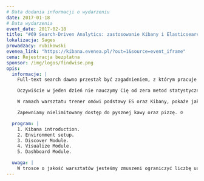 ```yaml
---
# Data dodania informacji o wydarzeniu
date: 2017-01-18
# Data wydarzenia
event_date: 2017-02-18
title: "#69 Search-Driven Analytics: zastosowanie Kibany i Elasticsearcha"
lokalizacja: Sages
prowadzacy: rubikowski
evenea_link: "https://kibana.evenea.pl/?out=1&source=event_iframe"
cena: Rejestracja bezpłatna
sponsor: /img/logos/findwise.png
opis:
  informacje: |
    Full-text search dawno przestał być zagadnieniem, z którym pracuje garstka zapaleńców - rozwój technologii open source takich jak Apache Solr czy Elasticsearch spowodował, iż zaawansowane algorytmy wyszukiwania pełnotekstowego stały się dostępne dla mas. W roku 2017 wręcz nie wypada - tytułując się ekspertem IT - nie znać choć pobieżnie haseł związanych z searchem. Podobnie sprawa ma się z zaawansowaną analityką danych - kursów machine learningu czy podstaw statystyki jest na pęczki, człowiek idzie do warzywniaka a tam rozmowa o doborze parametrów sieci neuronowej. W 2017 bycie developerem jest passe, teraz wypada się tytułować entuzjastą machine learningu. Jeśli wciąż żyjesz w 2014 to ten warsztat jest właśnie dla Ciebie!

    Oczywiście w jeden dzień nie nauczymy Cię od zera metod statystycznych ani probabilistyki, ale - mamy nadzieję - przybliżymy tematykę związaną z searchem i wykorzystaniem technik searchowych w analityce danych. Elasticsearch + Kibana to mocne narzędzie do analizy wszystkiego, co da się umieścić w czasie - od logów z systemów produkcyjnych po wypadki drogowe. Potęga agregacji Elasticsearch i wyszukiwania pełnotekstowego ubierana jest w bardzo przystępną nawet dla laika formę wizualizacji w Kibanie, a ponieważ stos technologiczny jest stosunkowo łatwy do uruchomienia umożliwia to względnie szybkie uzyskanie np. prostego rozwiązania monitorującego. Ogromną zaletą jest tu też wsparcie dla analizy w czasie rzeczywistym.

    W ramach warsztatu trener omówi podstawy ES oraz Kibany, pokaże jak tego używać oraz jak skonfigurować poszczególne komponenty. Uczestnicy będą mieli możliwość skonstruowania rozwiązania na przykładowych danych, dlatego wymagane jest przyjście z własnymi laptopami.

    Zapewniamy nielimitowany dostęp do pysznej kawy oraz pizzę. ☺

  program: |
    1. Kibana introduction.
    2. Environment setup.
    3. Discover Module.
    4. Visualize Module.
    5. Dashboard Module.

  uwaga: |
    W trosce o jakość warsztatów jesteśmy zmuszeni ograniczyć liczbę uczestników. <strong>Kwalifikacja odbywa się na podstawie odpowiedzi udzielonych w formularzu zgłoszeniowym oraz - w dalszym kroku - kolejności zgłoszeń.</strong> Potwierdzenie udziału w warsztatach wraz z instrukcją przygotowania środowiska otrzymasz najpóźniej na 7 dni przed planowaną datą wydarzenia.
---
```


